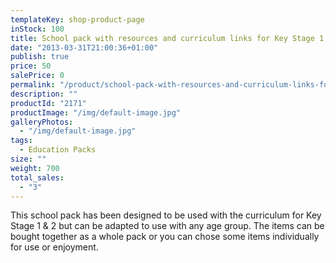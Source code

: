 ```yaml
---
templateKey: shop-product-page
inStock: 100
title: School pack with resources and curriculum links for Key Stage 1 and 2
date: "2013-03-31T21:00:36+01:00"
publish: true
price: 50
salePrice: 0
permalink: "/product/school-pack-with-resources-and-curriculum-links-for-key-stage-1-and-2"
description: ""
productId: "2171"
productImage: "/img/default-image.jpg"
galleryPhotos:
  - "/img/default-image.jpg"
tags:
  - Education Packs
size: ""
weight: 700
total_sales:
  - "3"
---
```


This school pack has been designed to be used with the curriculum for Key Stage 1 &amp; 2 but can be adapted to use with any age group. The items can be bought together as a whole pack or you can chose some items individually for use or enjoyment.
